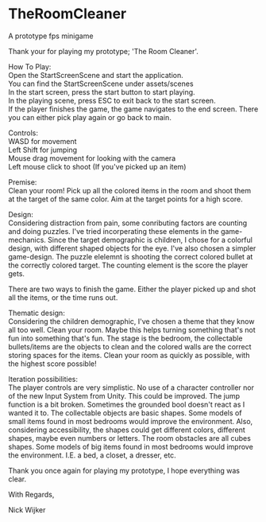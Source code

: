 # TheRoomCleaner
A prototype fps minigame

Thank your for playing my prototype; 'The Room Cleaner'. 

How To Play: <br />
Open the StartScreenScene and start the application. <br />
You can find the StartScreenScene under assets/scenes <br />
In the start screen, press the start button to start playing. <br />
In the playing scene, press ESC to exit back to the start screen. <br />
If the player finishes the game, the game navigates to the end screen. There you can either pick play again or go back to main.  <br />

Controls: <br />
WASD for movement <br />
Left Shift for jumping <br />
Mouse drag movement for looking with the camera <br />
Left mouse click to shoot (If you've picked up an item) <br />

Premise: <br />
Clean your room! Pick up all the colored items in the room and shoot them at the target of the same color. Aim at the target points for a high score. 

Design: <br />
Considering distraction from pain, some conributing factors are counting and doing puzzles. I've tried incorperating these elements in the game-mechanics. 
Since the target demographic is children, I chose for a colorful design, with different shaped objects for the eye. I've also chosen a simpler game-design. The puzzle elelemnt is shooting the correct colored bullet at the correctly colored target. The counting element is the score the player gets. <br />

There are two ways to finish the game. Either the player picked up and shot all the items, or the time runs out. 

Thematic design: <br />
Considering the children demographic, I've chosen a theme that they know all too well. Clean your room. Maybe this helps turning something that's not fun into something that's fun. The stage is the bedroom, the collectable bullets/items are the objects to clean and the colored walls are the correct storing spaces for the items. Clean your room as quickly as possible, with the highest score possible! 

Iteration possibilities: <br />
The player controls are very simplistic. No use of a character controller nor of the new Input System from Unity. This could be improved. The jump function is a bit broken. Sometimes the grounded bool doesn't react as I wanted it to. 
The collectable objects are basic shapes. Some models of small items found in most bedrooms would improve the environment. 
Also, considering accessibility, the shapes could get different colors, different shapes, maybe even numbers or letters. 
The room obstacles are all cubes shapes. Some models of big items found in most bedrooms would improve the environment. I.E. a bed, a closet, a dresser, etc. 

Thank you once again for playing my prototype, I hope everything was clear.

With Regards,

Nick Wijker


